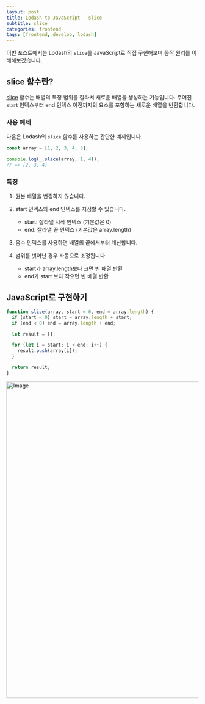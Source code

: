 ```yaml
---
layout: post
title: Lodash to JavaScript - slice
subtitle: slice
categories: frontend
tags: [frontend, develop, lodash]
---
```


이번 포스트에서는 Lodash의 `slice`를 JavaScript로 직접 구현해보며 동작 원리를 이해해보겠습니다.

## slice 함수란?

[slice](https://lodash.com/docs/4.17.15#slice) 함수는 배열의 특정 범위를 잘라서 새로운 배열을 생성하는 기능입니다. 주어진 start 인덱스부터 end 인덱스 이전까지의 요소를 포함하는 새로운 배열을 반환합니다.

### 사용 예제

다음은 Lodash의 `slice` 함수를 사용하는 간단한 예제입니다.

```javascript
const array = [1, 2, 3, 4, 5];

console.log(_.slice(array, 1, 4));
// => [2, 3, 4]
```

### 특징

1. 원본 배열을 변경하지 않습니다.

2. start 인덱스와 end 인덱스를 지정할 수 있습니다.

   - start: 잘라낼 시작 인덱스 (기본값은 0)
   - end: 잘라낼 끝 인덱스 (기본값은 array.length)

3. 음수 인덱스를 사용하면 배열의 끝에서부터 계산합니다.

4. 범위를 벗어난 경우 자동으로 조정됩니다.
   - start가 array.length보다 크면 빈 배열 반환
   - end가 start 보다 작으면 빈 배열 반환

## JavaScript로 구현하기

```javascript
function slice(array, start = 0, end = array.length) {
  if (start < 0) start = array.length + start;
  if (end < 0) end = array.length + end;

  let result = [];

  for (let i = start; i < end; i++) {
    result.push(array[i]);
  }

  return result;
}
```

<img width="830" alt="Image" src="https://github.com/user-attachments/assets/31db591f-5138-40f9-b145-a3e88f5c94fa" />
